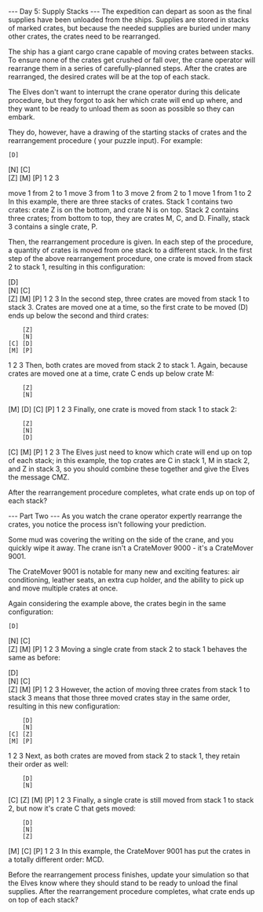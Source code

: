 --- Day 5: Supply Stacks ---
The expedition can depart as soon as the final supplies have been unloaded from the ships. Supplies
are stored in stacks of marked crates, but because the needed supplies are buried under many other
crates, the crates need to be rearranged.

The ship has a giant cargo crane capable of moving crates between stacks. To ensure none of the
crates get crushed or fall over, the crane operator will rearrange them in a series of
carefully-planned steps. After the crates are rearranged, the desired crates will be at the top of
each stack.

The Elves don't want to interrupt the crane operator during this delicate procedure, but they forgot
to ask her which crate will end up where, and they want to be ready to unload them as soon as
possible so they can embark.

They do, however, have a drawing of the starting stacks of crates and the rearrangement procedure (
your puzzle input). For example:

    [D]    

[N] [C]    
[Z] [M] [P]
1 2 3

move 1 from 2 to 1
move 3 from 1 to 3
move 2 from 2 to 1
move 1 from 1 to 2
In this example, there are three stacks of crates. Stack 1 contains two crates: crate Z is on the
bottom, and crate N is on top. Stack 2 contains three crates; from bottom to top, they are crates M,
C, and D. Finally, stack 3 contains a single crate, P.

Then, the rearrangement procedure is given. In each step of the procedure, a quantity of crates is
moved from one stack to a different stack. In the first step of the above rearrangement procedure,
one crate is moved from stack 2 to stack 1, resulting in this configuration:

[D]        
[N] [C]    
[Z] [M] [P]
1 2 3
In the second step, three crates are moved from stack 1 to stack 3. Crates are moved one at a time,
so the first crate to be moved (D) ends up below the second and third crates:

        [Z]
        [N]
    [C] [D]
    [M] [P]

1 2 3
Then, both crates are moved from stack 2 to stack 1. Again, because crates are moved one at a time,
crate C ends up below crate M:

        [Z]
        [N]

[M]     [D]
[C]     [P]
1 2 3
Finally, one crate is moved from stack 1 to stack 2:

        [Z]
        [N]
        [D]

[C] [M] [P]
1 2 3
The Elves just need to know which crate will end up on top of each stack; in this example, the top
crates are C in stack 1, M in stack 2, and Z in stack 3, so you should combine these together and
give the Elves the message CMZ.

After the rearrangement procedure completes, what crate ends up on top of each stack?

--- Part Two ---
As you watch the crane operator expertly rearrange the crates, you notice the process isn't
following your prediction.

Some mud was covering the writing on the side of the crane, and you quickly wipe it away. The crane
isn't a CrateMover 9000 - it's a CrateMover 9001.

The CrateMover 9001 is notable for many new and exciting features: air conditioning, leather seats,
an extra cup holder, and the ability to pick up and move multiple crates at once.

Again considering the example above, the crates begin in the same configuration:

    [D]    

[N] [C]    
[Z] [M] [P]
1 2 3
Moving a single crate from stack 2 to stack 1 behaves the same as before:

[D]        
[N] [C]    
[Z] [M] [P]
1 2 3
However, the action of moving three crates from stack 1 to stack 3 means that those three moved
crates stay in the same order, resulting in this new configuration:

        [D]
        [N]
    [C] [Z]
    [M] [P]

1 2 3
Next, as both crates are moved from stack 2 to stack 1, they retain their order as well:

        [D]
        [N]

[C]     [Z]
[M]     [P]
1 2 3
Finally, a single crate is still moved from stack 1 to stack 2, but now it's crate C that gets
moved:

        [D]
        [N]
        [Z]

[M] [C] [P]
1 2 3
In this example, the CrateMover 9001 has put the crates in a totally different order: MCD.

Before the rearrangement process finishes, update your simulation so that the Elves know where they
should stand to be ready to unload the final supplies. After the rearrangement procedure completes,
what crate ends up on top of each stack?
